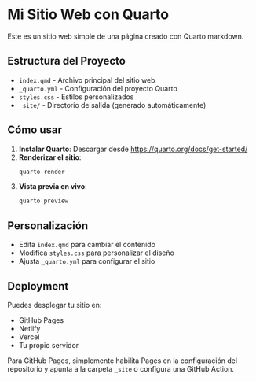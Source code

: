 # Mi Sitio Web con Quarto

Este es un sitio web simple de una página creado con Quarto markdown.

## Estructura del Proyecto

- `index.qmd` - Archivo principal del sitio web
- `_quarto.yml` - Configuración del proyecto Quarto
- `styles.css` - Estilos personalizados
- `_site/` - Directorio de salida (generado automáticamente)

## Cómo usar

1. **Instalar Quarto**: Descargar desde https://quarto.org/docs/get-started/
2. **Renderizar el sitio**: 
   ```bash
   quarto render
   ```
3. **Vista previa en vivo**:
   ```bash
   quarto preview
   ```

## Personalización

- Edita `index.qmd` para cambiar el contenido
- Modifica `styles.css` para personalizar el diseño
- Ajusta `_quarto.yml` para configurar el sitio

## Deployment

Puedes desplegar tu sitio en:
- GitHub Pages
- Netlify
- Vercel
- Tu propio servidor

Para GitHub Pages, simplemente habilita Pages en la configuración del repositorio y apunta a la carpeta `_site` o configura una GitHub Action.